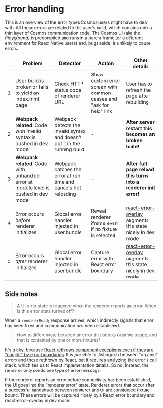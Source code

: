 # Error handling

This is an overview of the error types Cosmos users might have to deal with. All these errors are related to the user's build, which contains only a thin layer of Cosmos communication code. The Cosmos UI (aka the _Playground_) is precompiled and runs in a parent frame (or a different environment for React Native users) and, bugs aside, is unlikely to cause errors.

|     | Problem                                                                              | Detection                                                                  | Action                                                              | Other details                                                                                                                                       |
| --- | ------------------------------------------------------------------------------------ | -------------------------------------------------------------------------- | ------------------------------------------------------------------- | --------------------------------------------------------------------------------------------------------------------------------------------------- |
| 1   | User build is broken or fails to yield an index.html page                            | Check HTTP status code of renderer URL                                     | Show custom error screen with common causes and "ask for help" link | User has to refresh the page after rebuilding                                                                                                       |
| 2   | **Webpack related:** Code with invalid syntax is pushed in dev mode                  | Webpack detects the invalid syntax and doesn't put it in the running build | -                                                                   | **After server restart this becomes an broken build!**                                                                                              |
| 3   | **Webpack related:** Code with unhandled error at module level is pushed in dev mode | Webpack catches the error at run time and cancels hot reloading            | -                                                                   | **After full page reload this turns into a renderer init error!**                                                                                   |
| 4   | Error occurs _before_ renderer initializes                                           | Global error handler injected in user bundle                               | Reveal renderer iframe even if no fixture is selected               | [react-error-overlay](https://github.com/facebook/create-react-app/tree/master/packages/react-error-overlay) augments this state nicely in dev mode |
| 5   | Error occurs _after_ renderer initializes                                            | Global error handler injected in user bundle                               | Capture error with React error boundary                             | [react-error-overlay](https://github.com/facebook/create-react-app/tree/master/packages/react-error-overlay) augments this state nicely in dev mode |

## Side notes

> A UI error state is triggered when the renderer reports an error. When is this error state turned off?

When a `rendererReady` response arrives, which indirectly signals that error has been fixed and communication has been established.

> How to differentiate between an error that breaks Cosmos usage, and that is contained by one or more fixtures?

It's tricky, because [React rethrows component exceptions even if they are "caught" by error boundaries](https://github.com/facebook/react/issues/10474). It is _possible_ to distinguish between "organic" errors and those rethrown by React, but it requires analyzing the error's call stack, which ties us to React implementation details. So no. Instead, the renderer only sends one type of error message.

If the renderer reports an error before connectivity has been established, the UI goes into the "renderer error" state. Renderer errors that occur after a successful handshake between renderer and UI are considered fixture-bound. These errors will be captured nicely by a React error boundary and react-error-overlay in dev mode.
